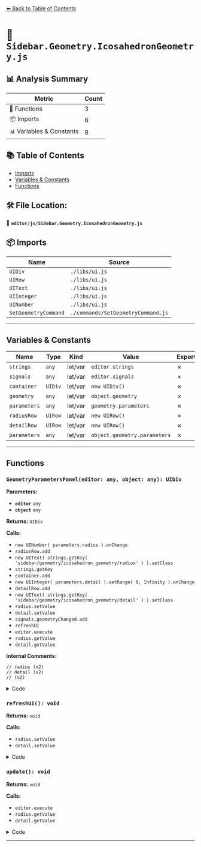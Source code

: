 [⬅️ Back to Table of Contents](../../index.md)

# 📄 `Sidebar.Geometry.IcosahedronGeometry.js`

## 📊 Analysis Summary

| Metric | Count |
|--------|-------|
| 🔧 Functions | 3 |
| 📦 Imports | 6 |
| 📊 Variables & Constants | 8 |

## 📚 Table of Contents

- [Imports](#imports)
- [Variables & Constants](#variables-constants)
- [Functions](#functions)

## 🛠️ File Location:
📂 **`editor/js/Sidebar.Geometry.IcosahedronGeometry.js`**

## 📦 Imports

| Name | Source |
|------|--------|
| `UIDiv` | `./libs/ui.js` |
| `UIRow` | `./libs/ui.js` |
| `UIText` | `./libs/ui.js` |
| `UIInteger` | `./libs/ui.js` |
| `UINumber` | `./libs/ui.js` |
| `SetGeometryCommand` | `./commands/SetGeometryCommand.js` |


---

## Variables & Constants

| Name | Type | Kind | Value | Exported |
|------|------|------|-------|----------|
| `strings` | `any` | let/var | `editor.strings` | ✗ |
| `signals` | `any` | let/var | `editor.signals` | ✗ |
| `container` | `UIDiv` | let/var | `new UIDiv()` | ✗ |
| `geometry` | `any` | let/var | `object.geometry` | ✗ |
| `parameters` | `any` | let/var | `geometry.parameters` | ✗ |
| `radiusRow` | `UIRow` | let/var | `new UIRow()` | ✗ |
| `detailRow` | `UIRow` | let/var | `new UIRow()` | ✗ |
| `parameters` | `any` | let/var | `object.geometry.parameters` | ✗ |


---

## Functions

### `GeometryParametersPanel(editor: any, object: any): UIDiv`

**Parameters:**

- **`editor`** `any`
- **`object`** `any`

**Returns:** `UIDiv`

**Calls:**

- `new UINumber( parameters.radius ).onChange`
- `radiusRow.add`
- `new UIText( strings.getKey( 'sidebar/geometry/icosahedron_geometry/radius' ) ).setClass`
- `strings.getKey`
- `container.add`
- `new UIInteger( parameters.detail ).setRange( 0, Infinity ).onChange`
- `detailRow.add`
- `new UIText( strings.getKey( 'sidebar/geometry/icosahedron_geometry/detail' ) ).setClass`
- `radius.setValue`
- `detail.setValue`
- `signals.geometryChanged.add`
- `refreshUI`
- `editor.execute`
- `radius.getValue`
- `detail.getValue`

**Internal Comments:**
```
// radius (x2)
// detail (x2)
// (x2)
```

<details><summary>Code</summary>

```typescript
function GeometryParametersPanel( editor, object ) {

	const strings = editor.strings;
	const signals = editor.signals;

	const container = new UIDiv();

	const geometry = object.geometry;
	const parameters = geometry.parameters;

	// radius

	const radiusRow = new UIRow();
	const radius = new UINumber( parameters.radius ).onChange( update );

	radiusRow.add( new UIText( strings.getKey( 'sidebar/geometry/icosahedron_geometry/radius' ) ).setClass( 'Label' ) );
	radiusRow.add( radius );

	container.add( radiusRow );

	// detail

	const detailRow = new UIRow();
	const detail = new UIInteger( parameters.detail ).setRange( 0, Infinity ).onChange( update );

	detailRow.add( new UIText( strings.getKey( 'sidebar/geometry/icosahedron_geometry/detail' ) ).setClass( 'Label' ) );
	detailRow.add( detail );

	container.add( detailRow );

	//

	function refreshUI() {

		const parameters = object.geometry.parameters;

		radius.setValue( parameters.radius );
		detail.setValue( parameters.detail );

	}

	signals.geometryChanged.add( function ( mesh ) {

		if ( mesh === object ) {

			refreshUI();

		}

	} );

	//

	function update() {

		editor.execute( new SetGeometryCommand( editor, object, new THREE.IcosahedronGeometry(
			radius.getValue(),
			detail.getValue()
		) ) );

	}

	return container;

}
```
</details>

### `refreshUI(): void`

**Returns:** `void`

**Calls:**

- `radius.setValue`
- `detail.setValue`

<details><summary>Code</summary>

```typescript
function refreshUI() {

		const parameters = object.geometry.parameters;

		radius.setValue( parameters.radius );
		detail.setValue( parameters.detail );

	}
```
</details>

### `update(): void`

**Returns:** `void`

**Calls:**

- `editor.execute`
- `radius.getValue`
- `detail.getValue`

<details><summary>Code</summary>

```typescript
function update() {

		editor.execute( new SetGeometryCommand( editor, object, new THREE.IcosahedronGeometry(
			radius.getValue(),
			detail.getValue()
		) ) );

	}
```
</details>


---